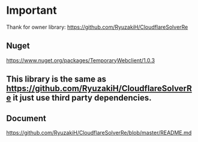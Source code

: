 # Important
Thank for owner library: https://github.com/RyuzakiH/CloudflareSolverRe

## Nuget
https://www.nuget.org/packages/TemporaryWebclient/1.0.3

## This library is the same as https://github.com/RyuzakiH/CloudflareSolverRe it just use third party dependencies.
## Document 
https://github.com/RyuzakiH/CloudflareSolverRe/blob/master/README.md
